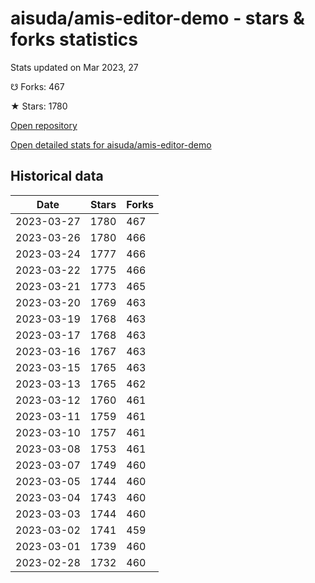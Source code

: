 # aisuda/amis-editor-demo - stars & forks statistics

Stats updated on Mar 2023, 27

☋ Forks: 467

★ Stars: 1780

[Open repository](https://github.com/aisuda/amis-editor-demo)

[Open detailed stats for aisuda/amis-editor-demo](https://reviewgithub.com/rep/aisuda/amis-editor-demo)

## Historical data
| Date | Stars | Forks |
|------|-------|-------|
| 2023-03-27 | 1780 | 467 | 
| 2023-03-26 | 1780 | 466 | 
| 2023-03-24 | 1777 | 466 | 
| 2023-03-22 | 1775 | 466 | 
| 2023-03-21 | 1773 | 465 | 
| 2023-03-20 | 1769 | 463 | 
| 2023-03-19 | 1768 | 463 | 
| 2023-03-17 | 1768 | 463 | 
| 2023-03-16 | 1767 | 463 | 
| 2023-03-15 | 1765 | 463 | 
| 2023-03-13 | 1765 | 462 | 
| 2023-03-12 | 1760 | 461 | 
| 2023-03-11 | 1759 | 461 | 
| 2023-03-10 | 1757 | 461 | 
| 2023-03-08 | 1753 | 461 | 
| 2023-03-07 | 1749 | 460 | 
| 2023-03-05 | 1744 | 460 | 
| 2023-03-04 | 1743 | 460 | 
| 2023-03-03 | 1744 | 460 | 
| 2023-03-02 | 1741 | 459 | 
| 2023-03-01 | 1739 | 460 | 
| 2023-02-28 | 1732 | 460 | 

